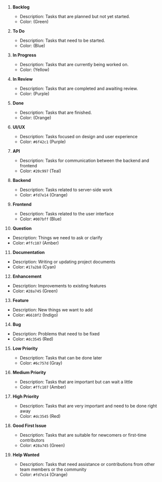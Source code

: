 1. **Backlog**  
   - Description: Tasks that are planned but not yet started.  
   - Color: (Green)

2. **To Do**  
   - Description: Tasks that need to be started.  
   - Color: (Blue)

3. **In Progress**  
   - Description: Tasks that are currently being worked on.  
   - Color: (Yellow)

4. **In Review**  
   - Description: Tasks that are completed and awaiting review.  
   - Color: (Purple)

5. **Done**  
   - Description: Tasks that are finished.  
   - Color: (Orange)

6. **UI/UX**  
   - Description: Tasks focused on design and user experience  
   - Color: `#6f42c1` (Purple)

7. **API**  
   - Description: Tasks for communication between the backend and frontend  
   - Color: `#20c997` (Teal)

8. **Backend**  
   - Description: Tasks related to server-side work  
   - Color: `#fd7e14` (Orange)

9. **Frontend**  
   - Description: Tasks related to the user interface  
   - Color: `#007bff` (Blue)

10. **Question**  
   - Description: Things we need to ask or clarify  
   - Color: `#ffc107` (Amber)

11. **Documentation**  
   - Description: Writing or updating project documents  
   - Color: `#17a2b8` (Cyan)

12. **Enhancement**  
   - Description: Improvements to existing features  
   - Color: `#28a745` (Green)

13. **Feature**  
   - Description: New things we want to add  
   - Color: `#6610f2` (Indigo)

14. **Bug**  
   - Description: Problems that need to be fixed  
   - Color: `#dc3545` (Red)

15. **Low Priority**  
    - Description: Tasks that can be done later  
    - Color: `#6c757d` (Gray)

16. **Medium Priority**  
    - Description: Tasks that are important but can wait a little  
    - Color: `#ffc107` (Amber)

17. **High Priority**  
    - Description: Tasks that are very important and need to be done right away  
    - Color: `#dc3545` (Red)

18. **Good First Issue**  
    - Description: Tasks that are suitable for newcomers or first-time contributors  
    - Color: `#28a745` (Green)

19. **Help Wanted**  
    - Description: Tasks that need assistance or contributions from other team members or the community  
    - Color: `#fd7e14` (Orange)

